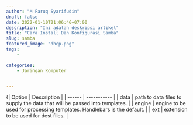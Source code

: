 ```yaml
---
author: "M Faruq Syarifudin"
draft: false
date: 2022-01-10T21:06:46+07:00
description: "Ini adalah deskripsi artikel"
title: "Cara Install Dan Konfigurasi Samba"
slug: samba
featured_image: "dhcp.png"
tags:
    - 

categories:
    - Jaringan Komputer


---
```

{| Option | Description |
| ------ | ----------- |
| data   | path to data files to supply the data that will be passed into templates. |
| engine | engine to be used for processing templates. Handlebars is the default. |
| ext    | extension to be used for dest files. |
